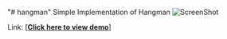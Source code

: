 "# hangman" 
Simple Implementation of Hangman
![ScreenShot](https://github.com/wangx6/hangman/blob/master/screenshot.jpg?raw=true)

Link:
[<strong><a href="https://rawgit.com/wangx6/hangman/master/index.html">Click here to view demo</a></strong>]


